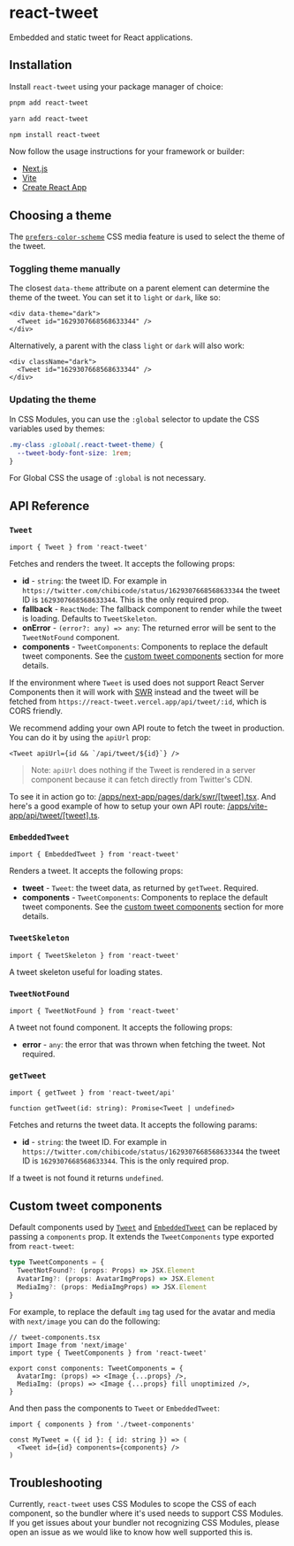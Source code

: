 # react-tweet

Embedded and static tweet for React applications.

## Installation

Install `react-tweet` using your package manager of choice:

```bash
pnpm add react-tweet
```

```bash
yarn add react-tweet
```

```bash
npm install react-tweet
```

Now follow the usage instructions for your framework or builder:

- [Next.js](/apps/next-app/readme.md)
- [Vite](/apps/vite-app/readme.md)
- [Create React App](/apps/create-react-app/readme.md)

## Choosing a theme

The [`prefers-color-scheme`](https://developer.mozilla.org/en-US/docs/Web/CSS/@media/prefers-color-scheme) CSS media feature is used to select the theme of the tweet.

### Toggling theme manually

The closest `data-theme` attribute on a parent element can determine the theme of the tweet. You can set it to `light` or `dark`, like so:

```tsx
<div data-theme="dark">
  <Tweet id="1629307668568633344" />
</div>
```

Alternatively, a parent with the class `light` or `dark` will also work:

```tsx
<div className="dark">
  <Tweet id="1629307668568633344" />
</div>
```

### Updating the theme

In CSS Modules, you can use the `:global` selector to update the CSS variables used by themes:

```css
.my-class :global(.react-tweet-theme) {
  --tweet-body-font-size: 1rem;
}
```

For Global CSS the usage of `:global` is not necessary.

## API Reference

### `Tweet`

```tsx
import { Tweet } from 'react-tweet'
```

Fetches and renders the tweet. It accepts the following props:

- **id** - `string`: the tweet ID. For example in `https://twitter.com/chibicode/status/1629307668568633344` the tweet ID is `1629307668568633344`. This is the only required prop.
- **fallback** - `ReactNode`: The fallback component to render while the tweet is loading. Defaults to `TweetSkeleton`.
- **onError** - `(error?: any) => any`: The returned error will be sent to the `TweetNotFound` component.
- **components** - `TweetComponents`: Components to replace the default tweet components. See the [custom tweet components](#custom-tweet-components) section for more details.

If the environment where `Tweet` is used does not support React Server Components then it will work with [SWR](https://swr.vercel.app/) instead and the tweet will be fetched from `https://react-tweet.vercel.app/api/tweet/:id`, which is CORS friendly.

We recommend adding your own API route to fetch the tweet in production. You can do it by using the `apiUrl` prop:

```tsx
<Tweet apiUrl={id && `/api/tweet/${id}`} />
```

> Note: `apiUrl` does nothing if the Tweet is rendered in a server component because it can fetch directly from Twitter's CDN.

To see it in action go to: [/apps/next-app/pages/dark/swr/[tweet].tsx](/apps/next-app/pages/dark/swr/[tweet].tsx). And here's a good example of how to setup your own API route: [/apps/vite-app/api/tweet/[tweet].ts](/apps/vite-app/api/tweet/[tweet].ts).

### `EmbeddedTweet`

```tsx
import { EmbeddedTweet } from 'react-tweet'
```

Renders a tweet. It accepts the following props:

- **tweet** - `Tweet`: the tweet data, as returned by `getTweet`. Required.
- **components** - `TweetComponents`: Components to replace the default tweet components. See the [custom tweet components](#custom-tweet-components) section for more details.

### `TweetSkeleton`

```tsx
import { TweetSkeleton } from 'react-tweet'
```

A tweet skeleton useful for loading states.

### `TweetNotFound`

```tsx
import { TweetNotFound } from 'react-tweet'
```

A tweet not found component. It accepts the following props:

- **error** - `any`: the error that was thrown when fetching the tweet. Not required.

### `getTweet`

```tsx
import { getTweet } from 'react-tweet/api'

function getTweet(id: string): Promise<Tweet | undefined>
```

Fetches and returns the tweet data. It accepts the following params:

- **id** - `string`: the tweet ID. For example in `https://twitter.com/chibicode/status/1629307668568633344` the tweet ID is `1629307668568633344`. This is the only required prop.

If a tweet is not found it returns `undefined`.

## Custom tweet components

Default components used by [`Tweet`](#tweet) and [`EmbeddedTweet`](#embeddedtweet) can be replaced by passing a `components` prop. It extends the `TweetComponents` type exported from `react-tweet`:

```ts
type TweetComponents = {
  TweetNotFound?: (props: Props) => JSX.Element
  AvatarImg?: (props: AvatarImgProps) => JSX.Element
  MediaImg?: (props: MediaImgProps) => JSX.Element
}
```

For example, to replace the default `img` tag used for the avatar and media with `next/image` you can do the following:

```tsx
// tweet-components.tsx
import Image from 'next/image'
import type { TweetComponents } from 'react-tweet'

export const components: TweetComponents = {
  AvatarImg: (props) => <Image {...props} />,
  MediaImg: (props) => <Image {...props} fill unoptimized />,
}
```

And then pass the components to `Tweet` or `EmbeddedTweet`:

```tsx
import { components } from './tweet-components'

const MyTweet = ({ id }: { id: string }) => (
  <Tweet id={id} components={components} />
)
```

## Troubleshooting

Currently, `react-tweet` uses CSS Modules to scope the CSS of each component, so the bundler where it's used needs to support CSS Modules. If you get issues about your bundler not recognizing CSS Modules, please open an issue as we would like to know how well supported this is.
